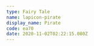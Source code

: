 ```yaml
---
type: Fairy Tale
name: lapicon-pirate
display_name: Pirate
code: ea70
date: 2020-11-02T02:22:15.080Z
---
```

